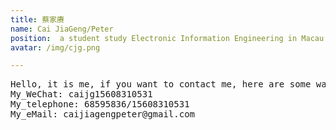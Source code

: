 ```yaml
---
title: 蔡家赓
name: Cai JiaGeng/Peter
position:  a student study Electronic Information Engineering in Macau
avatar: /img/cjg.png

---
```

<pre>
Hello, it is me, if you want to contact me, here are some ways,
My_WeChat: caijg15608310531
My_telephone: 68595836/15608310531
My_eMail: caijiagengpeter@gmail.com
